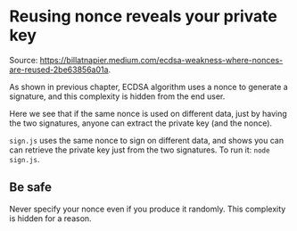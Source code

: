 # Reusing nonce reveals your private key

Source: https://billatnapier.medium.com/ecdsa-weakness-where-nonces-are-reused-2be63856a01a.

As shown in previous chapter, ECDSA algorithm uses a nonce to generate a signature, and this complexity is hidden from the end user.

Here we see that if the same nonce is used on different data, just by having the two signatures, anyone can extract the private key (and the nonce).

`sign.js` uses the same nonce to sign on different data, and shows you can can retrieve the private key just from the two signatures. To run it: `node sign.js`.

## Be safe
Never specify your nonce even if you produce it randomly. This complexity is hidden for a reason.